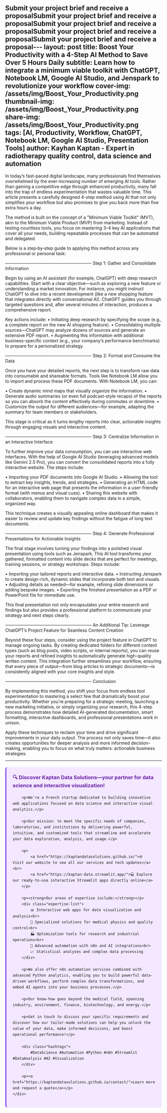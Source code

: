 Submit your project brief and receive a proposalSubmit your project brief and receive a proposalSubmit your project brief and receive a proposalSubmit your project brief and receive a proposalSubmit your project brief and receive a proposal---
layout: post
title: Boost Your Productivity with a 4-Step AI Method to Save Over 5 Hours Daily
subtitle: Learn how to integrate a minimum viable toolkit with ChatGPT, Notebook LM, Google AI Studio, and Jenspark to revolutionize your workflow
cover-img: /assets/img/Boost_Your_Productivity.png  
thumbnail-img: /assets/img/Boost_Your_Productivity.png  
share-img: /assets/img/Boost_Your_Productivity.png  
tags: [AI, Productivity, Workflow, ChatGPT, Notebook LM, Google AI Studio, Presentation Tools]
author: Kayhan Kaptan - Expert in radiotherapy quality control, data science and automation
---

In today’s fast-paced digital landscape, many professionals find themselves overwhelmed by the ever-increasing number of emerging AI tools. Rather than gaining a competitive edge through enhanced productivity, many fall into the trap of endless experimentation that wastes valuable time. This article presents a carefully designed 4-step method using AI that not only simplifies your workflow but also promises to give you back more than five extra hours a day.

The method is built on the concept of a "Minimum Viable Toolkit" (MVT), akin to the Minimum Viable Product (MVP) from marketing. Instead of testing countless tools, you focus on mastering 3–4 key AI applications that cover all your needs, building repeatable processes that can be automated and delegated.

Below is a step‑by‑step guide to applying this method across any professional or personal task:

────────────────────────────
Step 1: Gather and Consolidate Information

Begin by using an AI assistant (for example, ChatGPT) with deep research capabilities. Start with a clear objective—such as exploring a new feature or understanding a market innovation. For instance, you might instruct ChatGPT to dive into a recent development (like a new shopping feature that integrates directly with conversational AI). ChatGPT guides you through targeted questions and, after several minutes of interaction, produces a comprehensive report. 

Key actions include:
• Initiating deep research by specifying the scope (e.g., a complete report on the new AI shopping feature).
• Consolidating multiple sources—ChatGPT may analyze dozens of sources and generate an extensive PDF report.
• Augmenting this information with additional business-specific context (e.g., your company’s performance benchmarks) to prepare for a personalized strategy.

────────────────────────────
Step 2: Format and Consume the Data

Once you have your detailed reports, the next step is to transform raw data into consumable and shareable formats. Tools like Notebook LM allow you to import and process these PDF documents. With Notebook LM, you can:

• Create dynamic mind maps that visually organize the information.
• Generate audio summaries (or even full podcast-style recaps) of the reports so you can absorb the content effectively during commutes or downtime.
• Customize the output for different audiences—for example, adapting the summary for team members or stakeholders.

This stage is critical as it turns lengthy reports into clear, actionable insights through engaging visuals and interactive content.

────────────────────────────
Step 3: Centralize Information in an Interactive Interface

To further improve your data consumption, you can use interactive web interfaces. With the help of Google AI Studio (leveraging advanced models like Gemini 2.5 Pro), you can convert the consolidated reports into a fully interactive website. The steps include:

• Importing your PDF documents into Google AI Studio.
• Allowing the tool to extract key insights, trends, and strategies.
• Generating an HTML code for an interactive web page that presents the information in a user-friendly format (with menus and visual cues).
• Sharing this website with collaborators, enabling them to navigate complex data in a simple, organized way.

This technique creates a visually appealing online dashboard that makes it easier to review and update key findings without the fatigue of long text documents.

────────────────────────────
Step 4: Generate Professional Presentations for Actionable Insights

The final stage involves turning your findings into a polished visual presentation using tools such as Jenspark. This AI tool transforms your gathered, formatted content into slide decks that are perfect for meetings, training sessions, or strategy workshops. Steps include:

• Importing your tailored reports and interactive data.
• Instructing Jenspark to create design-rich, dynamic slides that incorporate both text and visuals.
• Adjusting details as needed—for example, refining slide dimensions or adding bespoke images.
• Exporting the finished presentation as a PDF or PowerPoint file for immediate use.

This final presentation not only encapsulates your entire research and findings but also provides a professional platform to communicate your strategy and next steps clearly.

────────────────────────────
An Additional Tip: Leverage ChatGPT’s Project Feature for Seamless Content Creation

Beyond these four steps, consider using the project feature in ChatGPT to manage ongoing tasks. By creating dedicated folders for different content types (such as blog posts, video scripts, or internal reports), you can reuse your reports and refined insights to automatically generate high-quality written content. This integration further streamlines your workflow, ensuring that every piece of output—from blog articles to strategic documents—is consistently aligned with your core insights and style.

────────────────────────────
Conclusion

By implementing this method, you shift your focus from endless tool experimentation to mastering a select few that dramatically boost your productivity. Whether you’re preparing for a strategic meeting, launching a new marketing initiative, or simply organizing your research, this 4-step process demonstrates how detailed AI-generated documentation, smart formatting, interactive dashboards, and professional presentations work in unison.

Apply these techniques to reclaim your time and drive significant improvements in your daily output. The process not only saves time—it also creates opportunities for deeper analysis and more informed decision-making, enabling you to focus on what truly matters: actionable business strategies.

---


<html lang="fr">
<head>
    <meta charset="UTF-8">
    <meta name="viewport" content="width=device-width, initial-scale=1.0">
    <title>Kaptan Data Solutions</title>
    <style>
        .citation {
            background-color: #f3e8ff;
            border-left: 4px solid #8b5cf6;
            padding: 20px;
            margin: 20px 0;
            border-radius: 8px;
            font-family: -apple-system, BlinkMacSystemFont, 'Segoe UI', Roboto, sans-serif;
            line-height: 1.6;
        }
        .citation h3 {
            color: #6b21a8;
            margin-top: 0;
        }
        .citation a {
            color: #7c3aed;
            text-decoration: none;
        }
        .citation a:hover {
            text-decoration: underline;
        }
        .expertise-list {
            margin: 15px 0;
        }
        .hashtags {
            font-weight: bold;
            color: #7c3aed;
            margin-top: 15px;
        }
    </style>
</head>
<body>
    <div class="citation">
        <h3>🔍 Discover Kaptan Data Solutions—your partner for data science and interactive visualization!</h3>
        
        <p>We're a French startup dedicated to building innovative web applications focused on data science and interactive visual analytics.</p>
        
        <p>Our mission: to meet the specific needs of companies, laboratories, and institutions by delivering powerful, intuitive, and customized tools that streamline and accelerate your data exploration, analysis, and usage.</p>
        
        <p>
            <a href="https://kaptandatasolutions.github.io/">🌐 Visit our website to see all our services and tech updates</a><br>
            <a href="https://kaptan-data.streamlit.app/">💻 Explore our ready-to-use interactive Streamlit apps directly online</a>
        </p>
        
        <p><strong>Our areas of expertise include:</strong></p>
        <div class="expertise-list">
            📊 Interactive web apps for data visualization and analysis<br>
            🔬 Specialized solutions for medical physics and quality control<br>
            🏭 Optimization tools for research and industrial operations<br>
            🤖 Advanced automation with n8n and AI integrations<br>
            📈 Statistical analyses and complex data processing
        </div>
        
        <p>We also offer n8n automation services combined with advanced Python analytics, enabling you to build powerful data-driven workflows, perform complex data transformations, and embed AI agents into your business processes.</p>
        
        <p>Our know-how goes beyond the medical field, spanning industry, environment, finance, biotechnology, and energy.</p>
        
        <p>Get in touch to discuss your specific requirements and discover how our tailor-made solutions can help you unlock the value of your data, make informed decisions, and boost operational performance!</p>
        
        <div class="hashtags">
            #DataScience #Automation #Python #n8n #Streamlit #DataAnalysis #AI #Visualization
        </div>
        
        <p><a href="https://kaptandatasolutions.github.io/contact/">Learn more and request a quote</a></p>
    </div>
</body>
</html>
